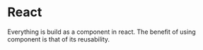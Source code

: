 # React

Everything is build as a component in react. The benefit of using component is that of its reusability. 
